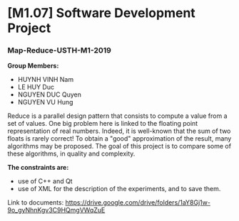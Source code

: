 # [M1.07] Software Development Project
### Map-Reduce-USTH-M1-2019


**Group Members:**
* HUYNH VINH Nam
* LE HUY Duc
* NGUYEN DUC Quyen
* NGUYEN VU Hung

Reduce is a parallel design pattern that consists to compute a value from a set of values. One big problem here is linked to the floating point representation of real numbers. Indeed, it is well-known that the sum of two floats is rarely correct! To obtain a "good" approximation of the result, many algorithms may be proposed. The goal of this project is to compare some of these algorithms, in quality and complexity.

**The constraints are:**

* use of C++ and Qt
* use of XML for the description of the experiments, and to save them.

Link to documents: https://drive.google.com/drive/folders/1aY8Gj1w-9o_gyNhnKgv3C9HQmgVWqZuE